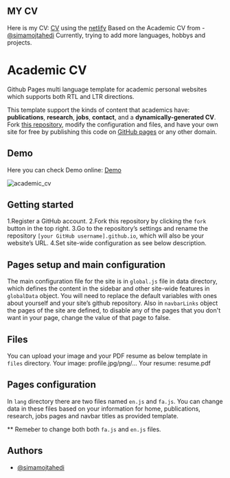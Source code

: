 
## MY CV
Here is my CV: [CV](https://achirarat-chot-cv.netlify.app/)
using  the [netlify](https://app.netlify.com/projects/achirarat-chot-cv/configuration/general)
Based on the Academic CV from - [@simamojtahedi](https://github.com/simamojtahedi)
Currently, trying to add more languages, hobbys and projects.

# Academic CV

Github Pages multi language template for academic personal websites which supports both RTL and LTR directions.

This template support the kinds of content that academics have: **publications**, **research**, **jobs**, **contact**, and a **dynamically-generated CV**.\
Fork [this repository](https://github.com/simamojtahedi/Academic-cv), modify the configuration and files, and have your own site for free by publishing this code on [GitHub pages](https://pages.github.com/) or any other domain.




## Demo

Here you can check Demo online: 
[Demo](https://simamojtahedi-academic-cv.netlify.app/)

![academic_cv](https://github.com/simamojtahedi/simamojtahedi/assets/64223524/3b0a48fc-a5aa-4ff2-b6cb-3fc88e3d3b00)
## Getting started

1.Register a GitHub account.
2.Fork this repository by clicking the `fork` button in the top right.
3.Go to the repository’s settings and rename the repository `[your GitHub username].github.io`, which will also be your website’s URL.
4.Set site-wide configuration as see below description.

## Pages setup and main configuration

The main configuration file for the site is in `global.js` file in data directory, which defines the content in the sidebar and other site-wide features in `globalData` object.
You will need to replace the default variables with ones about yourself and your site’s github repository.
Also in `navbarLinks` object the pages of the site are defined, to disable any of the pages that you don't want in your page, change the value of that page to false.

## Files

You can upload your image and your PDF resume as below template in `files` directory.
Your image: profile.jpg/png/...
Your resume: resume.pdf

## Pages configuration

In `lang` directory there are two files named `en.js` and `fa.js`.
You can change data in these files based on your information for home, publications, research, jobs pages and navbar titles as provided template.

\*\* Remeber to change both both `fa.js` and `en.js` files.

## Authors

- [@simamojtahedi](https://github.com/simamojtahedi)

